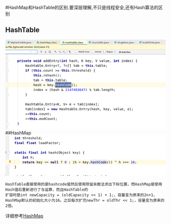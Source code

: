 #HashMap和HashTable的区别.要深层理解,不只是线程安全,还有Hash算法的区别

## HashTable
![HashTabl](HashTable.png)
##HashMap
![HashMap](HashMap.png)

    HashTable直接使用的是hashcode值然后使用除留余数法求出下标位置，而HashMap是使用 Hash值后重新进行了与运算，而且HashTable的
    扩容时是int newCapacity = (oldCapacity << 1) + 1;，容量变为原来的2n+1，
    HashMap默认的初始化大小为16。之后每次扩充newThr = oldThr << 1;，容量变为原来的2倍。
详细参考[HashMap](../java基础/HashMap.md)